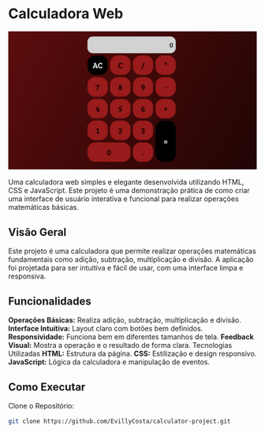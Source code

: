 # Calculadora Web

![calculadora](att_calculadora.png)

Uma calculadora web simples e elegante desenvolvida utilizando HTML, CSS e JavaScript. Este projeto é uma demonstração prática de como criar uma interface de usuário interativa e funcional para realizar operações matemáticas básicas.

## Visão Geral
Este projeto é uma calculadora que permite realizar operações matemáticas fundamentais como adição, subtração, multiplicação e divisão. A aplicação foi projetada para ser intuitiva e fácil de usar, com uma interface limpa e responsiva.

## Funcionalidades
**Operações Básicas:** Realiza adição, subtração, multiplicação e divisão.
**Interface Intuitiva:** Layout claro com botões bem definidos.
**Responsividade:** Funciona bem em diferentes tamanhos de tela.
**Feedback Visual:** Mostra a operação e o resultado de forma clara.
Tecnologias Utilizadas
**HTML:** Estrutura da página.
**CSS:** Estilização e design responsivo.
**JavaScript:** Lógica da calculadora e manipulação de eventos.

## Como Executar
Clone o Repositório:
```bash
git clone https://github.com/EvillyCosta/calculator-project.git
